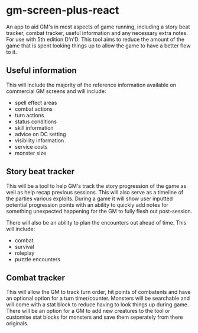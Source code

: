 # gm-screen-plus-react

An app to aid GM's in most aspects of game running, including a story beat tracker, combat tracker, useful information and any necessary extra notes. For use with 5th edition D'n'D. This tool aims to reduce the amount of the game that is spent looking things up to allow the game to have a better flow to it.

## Useful information

This will include the majority of the reference information available on commercial GM screens and will include:
- spell effect areas
- combat actions
- turn actions
- status conditions
- skill information
- advice on DC setting
- visibility information
- service costs
- monster size

## Story beat tracker

This will be a tool to help GM's track the story progression of the game as well as help recap previous sessions. This will also serve as a timeline of the parties various exploits. During a game it will show user inputted potential progression points with an ability to quickly add notes for something unexpected happening for the GM to fully flesh out post-session.

There will also be an ability to plan the encounters out ahead of time. This will include:
- combat
- survival
- roleplay
- puzzle encounters

## Combat tracker

This will allow the GM to track turn order, hit points of combatents and have an optional option for a turn timer/counter. Monsters will be searchable and will come with a stat block to reduce having to look things up during game. There will be an option for a GM to add new creatures to the tool or customise stat blocks for monsters and save them seperately from there originals.
